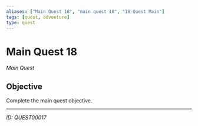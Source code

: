 ```yaml
---
aliases: ["Main Quest 18", "main quest 18", "18 Quest Main"]
tags: [quest, adventure]
type: quest
---
```


# Main Quest 18

*Main Quest*

## Objective
Complete the main quest objective.

---
*ID: QUEST00017*